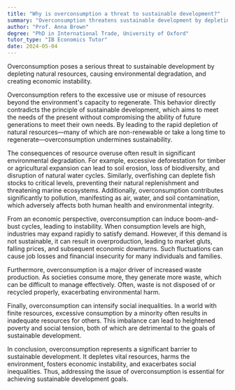 ```yaml
---
title: "Why is overconsumption a threat to sustainable development?"
summary: "Overconsumption threatens sustainable development by depleting resources, causing environmental degradation, and creating economic instability."
author: "Prof. Anna Brown"
degree: "PhD in International Trade, University of Oxford"
tutor_type: "IB Economics Tutor"
date: 2024-05-04
---
```


Overconsumption poses a serious threat to sustainable development by depleting natural resources, causing environmental degradation, and creating economic instability.

Overconsumption refers to the excessive use or misuse of resources beyond the environment's capacity to regenerate. This behavior directly contradicts the principle of sustainable development, which aims to meet the needs of the present without compromising the ability of future generations to meet their own needs. By leading to the rapid depletion of natural resources—many of which are non-renewable or take a long time to regenerate—overconsumption undermines sustainability.

The consequences of resource overuse often result in significant environmental degradation. For example, excessive deforestation for timber or agricultural expansion can lead to soil erosion, loss of biodiversity, and disruption of natural water cycles. Similarly, overfishing can deplete fish stocks to critical levels, preventing their natural replenishment and threatening marine ecosystems. Additionally, overconsumption contributes significantly to pollution, manifesting as air, water, and soil contamination, which adversely affects both human health and environmental integrity.

From an economic perspective, overconsumption can induce boom-and-bust cycles, leading to instability. When consumption levels are high, industries may expand rapidly to satisfy demand. However, if this demand is not sustainable, it can result in overproduction, leading to market gluts, falling prices, and subsequent economic downturns. Such fluctuations can cause job losses and financial insecurity for many individuals and families.

Furthermore, overconsumption is a major driver of increased waste production. As societies consume more, they generate more waste, which can be difficult to manage effectively. Often, waste is not disposed of or recycled properly, exacerbating environmental harm.

Finally, overconsumption can intensify social inequalities. In a world with finite resources, excessive consumption by a minority often results in inadequate resources for others. This imbalance can lead to heightened poverty and social tension, both of which are detrimental to the goals of sustainable development.

In conclusion, overconsumption represents a significant barrier to sustainable development. It depletes vital resources, harms the environment, fosters economic instability, and exacerbates social inequalities. Thus, addressing the issue of overconsumption is essential for achieving sustainable development goals.
    